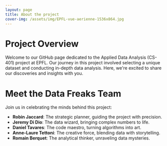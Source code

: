 ```yaml
---
layout: page
title: About the project
cover-img: /assets/img/EPFL-vue-aerienne-1536x864.jpg
---
```


# Project Overview

Welcome to our GitHub page dedicated to the Applied Data Analysis (CS-401) project at EPFL. Our journey in this project involved selecting a unique dataset and conducting in-depth data analysis. Here, we're excited to share our discoveries and insights with you.

# Meet the Data Freaks Team

Join us in celebrating the minds behind this project:

- **Robin Jaccard**: The strategic planner, guiding the project with precision.
- **Jeremy Di Dio**: The data wizard, bringing complex numbers to life.
- **Daniel Tavares**: The code maestro, turning algorithms into art.
- **Anne-Laure Tettoni**: The creative force, blending data with storytelling.
- **Romain Berquet**: The analytical thinker, unraveling data mysteries.
